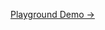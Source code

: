 [Playground Demo →](https://playground.wordpress.net/?blueprint-url=https://raw.githubusercontent.com/justintadlock/tt4-book-reviews/master/_playground/blueprint.json)
